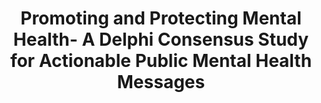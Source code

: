 --- 
abstract: '' 
authors: 
 - J Breedvelt
 -  J Yap
 -  D Eising
 -  V Zamperoni
 -  admin
 -  F Smit
 -  L Thorpe
 -  ...
doi: '' 
featured: false 
publication: '*Available at SSRN*, 233' 
publication_short: '' 
publishDate: '2020-01-01' 
title: 'Promoting and Protecting Mental Health- A Delphi Consensus Study for Actionable Public Mental Health Messages' 
url_code: '' 
url_dataset: '' 
url_pdf: '' 
url_poster: '' 
url_project: '' 
url_slides: '' 
url_source: '' 
url_video: '' 
---